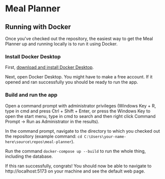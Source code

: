 # Meal Planner

## Running with Docker

Once you've checked out the repository, the easiest way to get the Meal Planner up and running locally is to run it using Docker.

### Install Docker Desktop

First, [download and install Docker Desktop](https://desktop.docker.com/win/main/amd64/Docker%20Desktop%20Installer.exe?utm_source=docker&utm_medium=webreferral&utm_campaign=docs-driven-download-win-amd64).

Next, open Docker Desktop. You might have to make a free account. If it opened and ran successfully you should be ready to run the app.

### Build and run the app

Open a command prompt with administrator privileges (Windows Key + R, type in cmd and press Ctrl + Shift + Enter, or press the Windows Key to open the start menu, type in cmd to search and then right click Command Prompt -> Run as Administrator in the results).

In the command prompt, navigate to the directory to which you checked out the repository (example command: `cd C:\Users\your-name-here\source\repos\meal-planner`).

Run the command `docker-compose up --build` to run the whole thing, including the database.

If this ran successfully, congrats! You should now be able to navigate to http://localhost:5173 on your machine and see the default web page.
